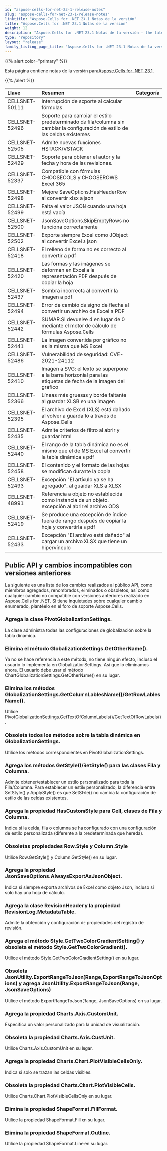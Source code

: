 ```yaml
---
id: "aspose-cells-for-net-23-1-release-notes"
slug: "aspose-cells-for-net-23-1-release-notes"
linktitle: "Aspose.Cells for .NET 23.1 Notas de la versión"
title: "Aspose.Cells for .NET 23.1 Notas de la versión"
weight: 12
description: "Aspose.Cells for .NET 23.1 Notas de la versión – the latest updates and fixes."
type: "repository"
layout: "release"
family_listing_page_title: "Aspose.Cells for .NET 23.1 Notas de la versión"
---
```

{{% alert color="primary" %}}

 Esta página contiene notas de la versión para[Aspose.Cells for .NET 23.1](https://www.nuget.org/packages/Aspose.Cells/23.1.0).

{{% /alert %}}

|**Llave**|**Resumen**|**Categoría**|
| :- | :- | :- |
|CELLSNET-50111|Interrupción de soporte al calcular fórmulas|
|CELLSNET-52496|Soporte para cambiar el estilo predeterminado de fila/columna sin cambiar la configuración de estilo de las celdas existentes|
|CELLSNET-52505|Admite nuevas funciones HSTACK/VSTACK|
|CELLSNET-52429|Soporte para obtener el autor y la fecha y hora de las revisiones.|
|CELLSNET-52337|Compatible con fórmulas CHOOSECOLS y CHOOSEROWS Excel 365|
|CELLSNET-52498| Mejore SaveOptions.HasHeaderRow al convertir xlsx a json|
|CELLSNET-52499|Falta el valor JSON cuando una hoja está vacía|
|CELLSNET-52500|JsonSaveOptions.SkipEmptyRows no funciona correctamente|
|CELLSNET-52502|Exporte siempre Excel como JObject al convertir Excel a json|
|CELLSNET-52418|El relleno de forma no es correcto al convertir a pdf|
|CELLSNET-52420| Las formas y las imágenes se deforman en Excel a la representación PDF después de copiar la hoja|
|CELLSNET-52437|Sombra incorrecta al convertir la imagen a pdf|
|CELLSNET-52494|Error de cambio de signo de flecha al convertir un archivo de Excel a PDF|
|CELLSNET-52442|SUMAR.SI devuelve 4 en lugar de 0 mediante el motor de cálculo de fórmulas Aspose.Cells|
|CELLSNET-52441|La imagen convertida por gráfico no es la misma que MS Excel|
|CELLSNET-52486|Vulnerabilidad de seguridad: CVE-2021-24112|
|CELLSNET-52410|Imagen a SVG: el texto se superpone a la barra horizontal para las etiquetas de fecha de la imagen del gráfico|
|CELLSNET-52366| Líneas más gruesas y borde faltante al guardar XLSB en una imagen|
|CELLSNET-52395|El archivo de Excel (XLS) está dañado al volver a guardarlo a través de Aspose.Cells|
|CELLSNET-52435|Admite criterios de filtro al abrir y guardar html|
|CELLSNET-52440|El rango de la tabla dinámica no es el mismo que el de MS Excel al convertir la tabla dinámica a pdf|
|CELLSNET-52458|El contenido y el formato de las hojas se modifican durante la copia|
|CELLSNET-52493|Excepción "El artículo ya se ha agregado". al guardar XLS a XLSX|
|CELLSNET-48991|Referencia a objeto no establecida como instancia de un objeto. excepción al abrir el archivo ODS|
|CELLSNET-52419|Se produce una excepción de índice fuera de rango después de copiar la hoja y convertirla a pdf|
|CELLSNET-52433|Excepción "El archivo está dañado" al cargar un archivo XLSX que tiene un hipervínculo|

##  **Public API y cambios incompatibles con versiones anteriores**

La siguiente es una lista de los cambios realizados al público API, como miembros agregados, renombrados, eliminados o obsoletos, así como cualquier cambio no compatible con versiones anteriores realizado en Aspose.Cells for .NET. Si tiene inquietudes sobre cualquier cambio enumerado, plantéelo en el foro de soporte Aspose.Cells.

###  **Agrega la clase PivotGlobalizationSettings.**

La clase administra todas las configuraciones de globalización sobre la tabla dinámica.

###  **Elimina el método GlobalizationSettings.GetOtherName().**

Ya no se hace referencia a este método, no tiene ningún efecto, incluso el usuario lo implementa en GlobalizationSettings. Así que lo eliminamos ahora. El usuario debe usar el método ChartGlobalizationSettings.GetOtherName() en su lugar.

###  **Elimina los métodos GlobalizationSettings.GetColumnLablesName()/GetRowLablesName().**

Utilice PivotGlobalizationSettings.GetTextOfColumnLabels()/GetTextOfRowLabels().

###  **Obsoleta todos los métodos sobre la tabla dinámica en GlobalizationSettings.**

Utilice los métodos correspondientes en PivotGlobalizationSettings.

###  **Agrega los métodos GetStyle()/SetStyle() para las clases Fila y Columna.**

Admite obtener/establecer un estilo personalizado para toda la Fila/Columna. Para establecer un estilo personalizado, la diferencia entre SetStyle() y ApplyStyle() es que SetStyle() no cambia la configuración de estilo de las celdas existentes.

###  **Agrega la propiedad HasCustomStyle para Cell, clases de Fila y Columna.**

Indica si la celda, fila o columna se ha configurado con una configuración de estilo personalizada (diferente a la predeterminada que hereda).

###  **Obsoletas propiedades Row.Style y Column.Style**

Utilice Row.GetStyle() y Column.GetStyle() en su lugar.

###  **Agrega la propiedad JsonSaveOptions.AlwaysExportAsJsonObject.**

Indica si siempre exporta archivos de Excel como objeto Json, incluso si solo hay una hoja de cálculo.

###  **Agrega la clase RevisionHeader y la propiedad RevisionLog.MetadataTable.**

Admite la obtención y configuración de propiedades del registro de revisión.

###  **Agrega el método Style.GetTwoColorGradientSetting() y obsoleta el método Style.GetTwoColorGradient().**

Utilice el método Style.GetTwoColorGradientSetting() en su lugar.

###  **Obsoleta JsonUtility.ExportRangeToJson(Range,ExportRangeToJsonOptions) y agrega JsonUtility.ExportRangeToJson(Range, JsonSaveOptions)**

Utilice el método ExportRangeToJson(Range, JsonSaveOptions) en su lugar.

###  **Agrega la propiedad Charts.Axis.CustomUnit.**

Especifica un valor personalizado para la unidad de visualización.

###  **Obsoleta la propiedad Charts.Axis.CustUnit.**

Utilice Charts.Axis.CustomUnit en su lugar.

###  **Agrega la propiedad Charts.Chart.PlotVisibleCellsOnly.**

Indica si solo se trazan las celdas visibles.

###  **Obsoleta la propiedad Charts.Chart.PlotVisibleCells.**

Utilice Charts.Chart.PlotVisibleCellsOnly en su lugar.

###  **Elimina la propiedad ShapeFormat.FillFormat.**

Utilice la propiedad ShapeFormat.Fill en su lugar.

###  **Elimina la propiedad ShapeFormat.Outline.**

Utilice la propiedad ShapeFormat.Line en su lugar.
